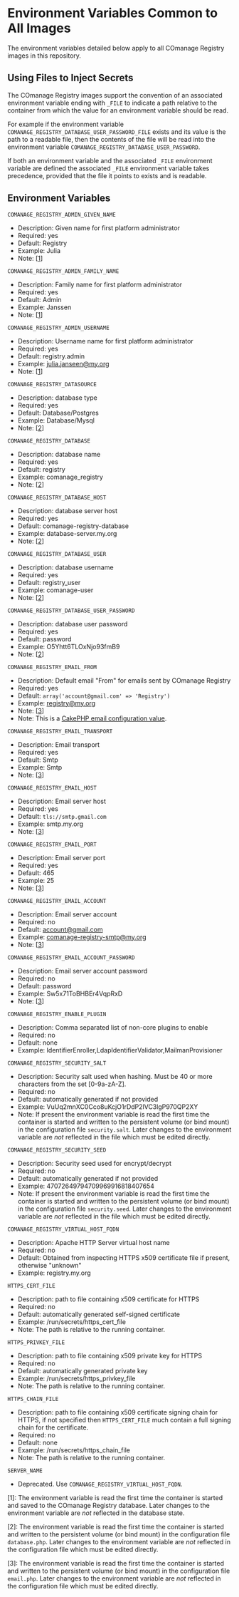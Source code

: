 <!--
COmanage Registry Docker documentation

Portions licensed to the University Corporation for Advanced Internet
Development, Inc. ("UCAID") under one or more contributor license agreements.
See the NOTICE file distributed with this work for additional information
regarding copyright ownership.

UCAID licenses this file to you under the Apache License, Version 2.0
(the "License"); you may not use this file except in compliance with the
License. You may obtain a copy of the License at:

http://www.apache.org/licenses/LICENSE-2.0

Unless required by applicable law or agreed to in writing, software
distributed under the License is distributed on an "AS IS" BASIS,
WITHOUT WARRANTIES OR CONDITIONS OF ANY KIND, either express or implied.
See the License for the specific language governing permissions and
limitations under the License.
-->

# Environment Variables Common to All Images

The environment variables detailed below apply to all COmanage
Registry images in this repository.

## Using Files to Inject Secrets

The COmanage Registry images support the convention of an associated
environment variable ending with ```_FILE``` to indicate a path
relative to the container from which the value for an environment
variable should be read.

For example if the environment variable ```COMANAGE_REGISTRY_DATABASE_USER_PASSWORD_FILE```
exists and its value is the path to a readable file, then the contents of the
file will be read into the environment variable ```COMANAGE_REGISTRY_DATABASE_USER_PASSWORD```.

If both an environment variable and the associated ```_FILE``` environment variable
are defined the associated ```_FILE``` environment variable takes precedence, 
provided that the file it points to exists and is readable.

## Environment Variables

```COMANAGE_REGISTRY_ADMIN_GIVEN_NAME```

* Description: Given name for first platform administrator
* Required: yes
* Default: Registry
* Example: Julia
* Note: \[[1](#note01)\]
 
```COMANAGE_REGISTRY_ADMIN_FAMILY_NAME```

* Description: Family name for first platform administrator
* Required: yes
* Default: Admin
* Example: Janssen
* Note: \[[1](#note01)\]

```COMANAGE_REGISTRY_ADMIN_USERNAME```

* Description: Username name for first platform administrator
* Required: yes
* Default: registry.admin
* Example: julia.janseen@my.org
* Note: \[[1](#note01)\]

```COMANAGE_REGISTRY_DATASOURCE```

* Description: database type
* Required: yes
* Default: Database/Postgres
* Example: Database/Mysql
* Note: \[[2](#note02)\]

```COMANAGE_REGISTRY_DATABASE```

* Description: database name
* Required: yes
* Default: registry
* Example: comanage_registry
* Note: \[[2](#note02)\]

```COMANAGE_REGISTRY_DATABASE_HOST```

* Description: database server host
* Required: yes
* Default: comanage-registry-database
* Example: database-server.my.org
* Note: \[[2](#note02)\]

```COMANAGE_REGISTRY_DATABASE_USER```

* Description: database username
* Required: yes
* Default: registry_user
* Example: comanage-user
* Note: \[[2](#note02)\]

```COMANAGE_REGISTRY_DATABASE_USER_PASSWORD```

* Description: database user password
* Required: yes
* Default: password
* Example: O5Yhtt6TLOxNjo93fmB9
* Note: \[[2](#note02)\]

```COMANAGE_REGISTRY_EMAIL_FROM```

* Description: Default email "From" for emails sent by COmanage Registry
* Required: yes
* Default: ```array('account@gmail.com' => 'Registry')```
* Example: registry@my.org
* Note: \[[3](#note03)\]
* Note: This is a [CakePHP email configuration value](https://book.cakephp.org/2.0/en/core-utility-libraries/email.html).

```COMANAGE_REGISTRY_EMAIL_TRANSPORT```

* Description: Email transport
* Required: yes
* Default: Smtp
* Example: Smtp
* Note: \[[3](#note03)\]

```COMANAGE_REGISTRY_EMAIL_HOST```

* Description: Email server host
* Required: yes
* Default: ```tls://smtp.gmail.com```
* Example: smtp.my.org
* Note: \[[3](#note03)\]

```COMANAGE_REGISTRY_EMAIL_PORT```

* Description: Email server port
* Required: yes
* Default: 465
* Example: 25
* Note: \[[3](#note03)\]

```COMANAGE_REGISTRY_EMAIL_ACCOUNT```

* Description: Email server account
* Required: no
* Default: account@gmail.com
* Example: comanage-registry-smtp@my.org
* Note: \[[3](#note03)\]

```COMANAGE_REGISTRY_EMAIL_ACCOUNT_PASSWORD```

* Description: Email server account password
* Required: no
* Default: password
* Example: Sw5x71ToBHBEr4VqpRxD
* Note: \[[3](#note03)\]

```COMANAGE_REGISTRY_ENABLE_PLUGIN```

* Description: Comma separated list of non-core plugins to enable
* Required: no
* Default: none
* Example: IdentifierEnroller,LdapIdentifierValidator,MailmanProvisioner


```COMANAGE_REGISTRY_SECURITY_SALT```

* Description: Security salt used when hashing. Must be 40 or more characters from the set [0-9a-zA-Z].
* Required: no
* Default: automatically generated if not provided
* Example: VuUq2mnXC0Cco8uKcjO1rDdP2lVC3lgP970QP2XY
* Note: If present the environment variable is read the first time the container is
started and written to the persistent volume (or bind mount) in the 
configuration file ```security.salt```. Later changes to the environment
variable are *not* reflected in the file which must be
edited directly.

```COMANAGE_REGISTRY_SECURITY_SEED```

* Description: Security seed used for encrypt/decrypt
* Required: no
* Default: automatically generated if not provided
* Example: 47072649794709969916818407654
* Note: If present the environment variable is read the first time the container is
started and written to the persistent volume (or bind mount) in the 
configuration file ```security.seed```. Later changes to the environment
variable are *not* reflected in the file which must be
edited directly.

```COMANAGE_REGISTRY_VIRTUAL_HOST_FQDN```

* Description: Apache HTTP Server virtual host name
* Required: no
* Default: Obtained from inspecting HTTPS x509 certificate file if present, otherwise "unknown"
* Example: registry.my.org

```HTTPS_CERT_FILE```

* Description: path to file containing x509 certificate for HTTPS
* Required: no
* Default: automatically generated self-signed certificate
* Example: /run/secrets/https_cert_file
* Note: The path is relative to the running container.

```HTTPS_PRIVKEY_FILE```

* Description: path to file containing x509 private key for HTTPS
* Required: no
* Default: automatically generated private key
* Example: /run/secrets/https_privkey_file
* Note: The path is relative to the running container.

```HTTPS_CHAIN_FILE```

* Description: path to file containing x509 certificate signing chain for HTTPS, if not specified then `HTTPS_CERT_FILE` much contain a full signing chain for the certificate.
* Required: no
* Default: none
* Example: /run/secrets/https_chain_file
* Note: The path is relative to the running container.


```SERVER_NAME```

* Deprecated. Use ```COMANAGE_REGISTRY_VIRTUAL_HOST_FQDN```.

\[<a name="note01">1</a>\]: The environment variable is read the first time the container is
started and saved to the COmanage Registry database.  Later changes to the environment
variable are *not* reflected in the database state.

\[<a name="note02">2</a>\]: The environment variable is read the first time the container is
started and written to the persistent volume (or bind mount) in the 
configuration file ```database.php```. Later changes to the environment
variable are *not* reflected in the configuration file which must be
edited directly.

\[<a name="note03">3</a>\]: The environment variable is read the first time the container is
started and written to the persistent volume (or bind mount) in the 
configuration file ```email.php```. Later changes to the environment
variable are *not* reflected in the configuration file which must be
edited directly.

